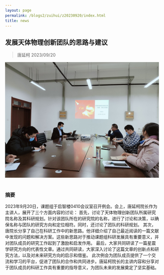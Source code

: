 ```yaml
---
layout: page
permalink: /blogs2/zuihui/z20230920/index.html
title: news
---
```


## 发展天体物理创新团队的思路与建议

> 唐延柯 2023/09/20
<center>
<img src = "/blogs2/zh.ph/20231213.jpg">
</center>
<br>

### 摘要

2023年9月20日，课题组于启智楼0410会议室召开例会。会上，唐延柯院长作为主讲人，展开了三个方面内容的讨论：
首先，讨论了天体物理创新团队所属研究院名称及其科研规划。针对该团队所在的研究院的名称，进行了讨论和决策，以确保名称与团队的研究方向和定位相符。同时，还讨论了团队的科研规划。
其次，唐院长分享了自己在科研工作中的新思路。他详细介绍了自己最近阅读的一篇文献中发现的问题和解决方案。这些新思路对于推动课题组科研发展具有重要意义，并对团队成员的研究工作起到了激励和启发作用。
最后，大家共同研读了一篇星震学研究方向的代表性文章。通过共同研读，大家深入讨论了这篇文章的创新点和研究方法，以及对未来研究方向的启示和借鉴。
此次例会为团队成员提供了一个交流和学习的平台，促进了团队的合作和共同进步。唐延柯院长的主讲内容和分享对于团队成员的科研工作具有重要的指导意义，为团队未来的发展奠定了坚实基础。